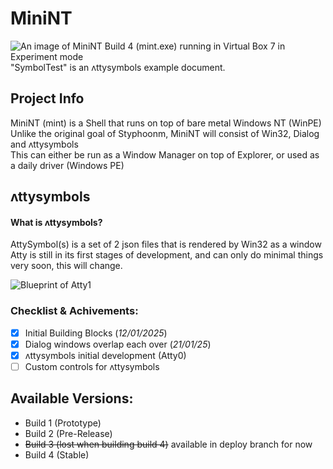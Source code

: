 # MiniNT
![An image of MiniNT Build 4 (mint.exe) running in Virtual Box 7 in Experiment mode](https://github.com/user-attachments/assets/5572ae2a-3693-4ee8-b089-5d4bdd798010)
"SymbolTest" is an ʌttysymbols example document.

## Project Info
MiniNT (mint) is a Shell that runs on top of bare metal Windows NT (WinPE)
<br>
Unlike the original goal of Styphoonm, MiniNT will consist of Win32, Dialog and ʌttysymbols
<br>
This can either be run as a Window Manager on top of Explorer, or used as a daily driver (Windows PE)

## ʌttysymbols
#### What is ʌttysymbols?
AttySymbol(s) is a set of 2 json files that is rendered by Win32 as a window
<br>
Atty is still in its first stages of development, and can only do minimal things
<br>
very soon, this will change.

![Blueprint of Atty1](https://github.com/user-attachments/assets/dcb8f25f-44b0-4435-ab70-7303909b0004)


### Checklist & Achivements:
- [X] Initial Building Blocks (_12/01/2025_)
- [X] Dialog windows overlap each over (_21/01/25_)
- [X] ʌttysymbols initial development (Atty0)
- [ ] Custom controls for ʌttysymbols

## Available Versions:
- Build 1 (Prototype)
- Build 2 (Pre-Release)
- ~~Build 3 (lost when building build 4)~~ available in deploy branch for now
- Build 4 (Stable)
